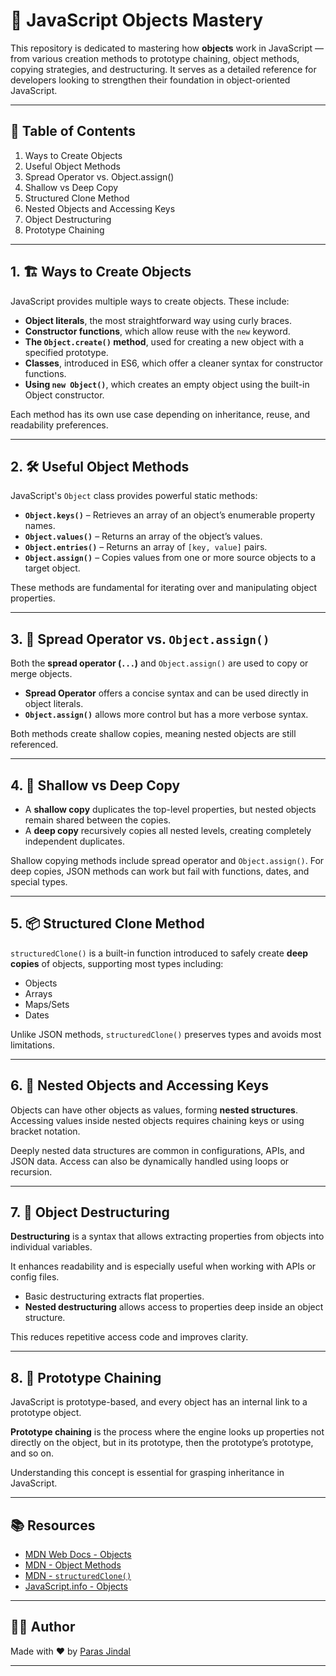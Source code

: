 # 🧠 JavaScript Objects Mastery

This repository is dedicated to mastering how **objects** work in JavaScript — from various creation methods to prototype chaining, object methods, copying strategies, and destructuring. It serves as a detailed reference for developers looking to strengthen their foundation in object-oriented JavaScript.

---

## 📌 Table of Contents

1. Ways to Create Objects
2. Useful Object Methods
3. Spread Operator vs. Object.assign()
4. Shallow vs Deep Copy
5. Structured Clone Method
6. Nested Objects and Accessing Keys
7. Object Destructuring
8. Prototype Chaining

---

## 1. 🏗️ Ways to Create Objects

JavaScript provides multiple ways to create objects. These include:

- **Object literals**, the most straightforward way using curly braces.
- **Constructor functions**, which allow reuse with the `new` keyword.
- **The `Object.create()` method**, used for creating a new object with a specified prototype.
- **Classes**, introduced in ES6, which offer a cleaner syntax for constructor functions.
- **Using `new Object()`**, which creates an empty object using the built-in Object constructor.

Each method has its own use case depending on inheritance, reuse, and readability preferences.

---

## 2. 🛠️ Useful Object Methods

JavaScript's `Object` class provides powerful static methods:

- **`Object.keys()`** – Retrieves an array of an object’s enumerable property names.
- **`Object.values()`** – Returns an array of the object’s values.
- **`Object.entries()`** – Returns an array of `[key, value]` pairs.
- **`Object.assign()`** – Copies values from one or more source objects to a target object.

These methods are fundamental for iterating over and manipulating object properties.

---

## 3. 🔁 Spread Operator vs. `Object.assign()`

Both the **spread operator (`...`)** and `Object.assign()` are used to copy or merge objects.

- **Spread Operator** offers a concise syntax and can be used directly in object literals.
- **`Object.assign()`** allows more control but has a more verbose syntax.

Both methods create shallow copies, meaning nested objects are still referenced.

---

## 4. 🧪 Shallow vs Deep Copy

- A **shallow copy** duplicates the top-level properties, but nested objects remain shared between the copies.
- A **deep copy** recursively copies all nested levels, creating completely independent duplicates.

Shallow copying methods include spread operator and `Object.assign()`. For deep copies, JSON methods can work but fail with functions, dates, and special types.

---

## 5. 📦 Structured Clone Method

`structuredClone()` is a built-in function introduced to safely create **deep copies** of objects, supporting most types including:

- Objects
- Arrays
- Maps/Sets
- Dates

Unlike JSON methods, `structuredClone()` preserves types and avoids most limitations.

---

## 6. 🧬 Nested Objects and Accessing Keys

Objects can have other objects as values, forming **nested structures**. Accessing values inside nested objects requires chaining keys or using bracket notation.

Deeply nested data structures are common in configurations, APIs, and JSON data. Access can also be dynamically handled using loops or recursion.

---

## 7. 🧷 Object Destructuring

**Destructuring** is a syntax that allows extracting properties from objects into individual variables.

It enhances readability and is especially useful when working with APIs or config files.

- Basic destructuring extracts flat properties.
- **Nested destructuring** allows access to properties deep inside an object structure.

This reduces repetitive access code and improves clarity.

---

## 8. 🔗 Prototype Chaining

JavaScript is prototype-based, and every object has an internal link to a prototype object.

**Prototype chaining** is the process where the engine looks up properties not directly on the object, but in its prototype, then the prototype’s prototype, and so on.

Understanding this concept is essential for grasping inheritance in JavaScript.

---

## 📚 Resources

- [MDN Web Docs - Objects](https://developer.mozilla.org/en-US/docs/Web/JavaScript/Guide/Working_with_Objects)
- [MDN - Object Methods](https://developer.mozilla.org/en-US/docs/Web/JavaScript/Reference/Global_Objects/Object)
- [MDN - `structuredClone()`](https://developer.mozilla.org/en-US/docs/Web/API/structuredClone)
- [JavaScript.info - Objects](https://javascript.info/object)

---

## 🧑‍💻 Author

Made with ❤️ by [Paras Jindal](https://github.com/Paras-jindal1604)

---


